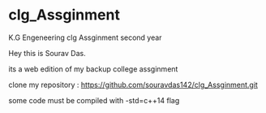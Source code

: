 # clg_Assginment

K.G Engeneering clg Assginment second year

Hey this is Sourav Das.

its a web edition of my backup college assginment

clone my repository : https://github.com/souravdas142/clg_Assginment.git

some code must be compiled with -std=c++14 flag

